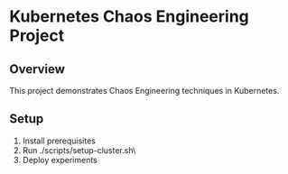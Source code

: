 # Kubernetes Chaos Engineering Project

## Overview
This project demonstrates Chaos Engineering techniques in Kubernetes.

## Setup
1. Install prerequisites
2. Run \./scripts/setup-cluster.sh\
3. Deploy experiments
